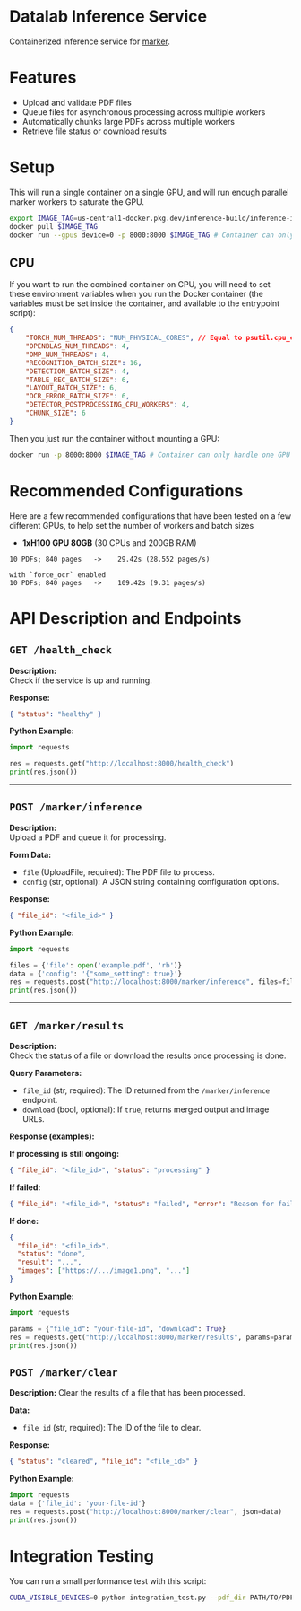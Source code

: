 # Datalab Inference Service

Containerized inference service for [marker](https://github.com/VikParuchuri/marker). 

# Features

- Upload and validate PDF files
- Queue files for asynchronous processing across multiple workers
- Automatically chunks large PDFs across multiple workers
- Retrieve file status or download results

# Setup

This will run a single container on a single GPU, and will run enough parallel marker workers to saturate the GPU.

```bash
export IMAGE_TAG=us-central1-docker.pkg.dev/inference-build/inference-images/combined:latest
docker pull $IMAGE_TAG
docker run --gpus device=0 -p 8000:8000 $IMAGE_TAG # Container can only handle one GPU
```

## CPU

If you want to run the combined container on CPU, you will need to set these environment variables when you run the Docker container (the variables must be set inside the container, and available to the entrypoint script):

```json
{
    "TORCH_NUM_THREADS": "NUM_PHYSICAL_CORES", // Equal to psutil.cpu_count(logical=False)
    "OPENBLAS_NUM_THREADS": 4,
    "OMP_NUM_THREADS": 4,
    "RECOGNITION_BATCH_SIZE": 16,
    "DETECTION_BATCH_SIZE": 4,
    "TABLE_REC_BATCH_SIZE": 6,
    "LAYOUT_BATCH_SIZE": 6,
    "OCR_ERROR_BATCH_SIZE": 6,
    "DETECTOR_POSTPROCESSING_CPU_WORKERS": 4,
    "CHUNK_SIZE": 6
}
```

Then you just run the container without mounting a GPU:

```bash
docker run -p 8000:8000 $IMAGE_TAG # Container can only handle one GPU
```

# Recommended Configurations
Here are a few recommended configurations that have been tested on a few different GPUs, to help set the number of workers and batch sizes
- **1xH100 GPU 80GB** (30 CPUs and 200GB RAM)
```
10 PDFs; 840 pages   ->    29.42s (28.552 pages/s)     

with `force_ocr` enabled
10 PDFs; 840 pages   ->    109.42s (9.31 pages/s)
```

# API Description and Endpoints

## `GET /health_check`

**Description:**  
Check if the service is up and running.

**Response:**  
```json
{ "status": "healthy" }
```

**Python Example:**
```python
import requests

res = requests.get("http://localhost:8000/health_check")
print(res.json())
```

---

## `POST /marker/inference`

**Description:**  
Upload a PDF and queue it for processing.

**Form Data:**

- `file` (UploadFile, required): The PDF file to process.
- `config` (str, optional): A JSON string containing configuration options.

**Response:**
```json
{ "file_id": "<file_id>" }
```

**Python Example:**
```python
import requests

files = {'file': open('example.pdf', 'rb')}
data = {'config': '{"some_setting": true}'}
res = requests.post("http://localhost:8000/marker/inference", files=files, data=data)
print(res.json())
```

---

## `GET /marker/results`

**Description:**  
Check the status of a file or download the results once processing is done.

**Query Parameters:**

- `file_id` (str, required): The ID returned from the `/marker/inference` endpoint.
- `download` (bool, optional): If `true`, returns merged output and image URLs.

**Response (examples):**

**If processing is still ongoing:**
```json
{ "file_id": "<file_id>", "status": "processing" }
```

**If failed:**
```json
{ "file_id": "<file_id>", "status": "failed", "error": "Reason for failure" }
```

**If done:**
```json
{
  "file_id": "<file_id>",
  "status": "done",
  "result": "...",
  "images": ["https://.../image1.png", "..."]
}
```

**Python Example:**
```python
import requests

params = {"file_id": "your-file-id", "download": True}
res = requests.get("http://localhost:8000/marker/results", params=params)
print(res.json())
```

## `POST /marker/clear`

**Description:**
Clear the results of a file that has been processed.

**Data:**
- `file_id` (str, required): The ID of the file to clear.

**Response:**
```json
{ "status": "cleared", "file_id": "<file_id>" }
```

**Python Example:**
```python
import requests
data = {'file_id': 'your-file-id'}
res = requests.post("http://localhost:8000/marker/clear", json=data)
print(res.json())
```

# Integration Testing

You can run a small performance test with this script:

```bash
CUDA_VISIBLE_DEVICES=0 python integration_test.py --pdf_dir PATH/TO/PDFs --build
```